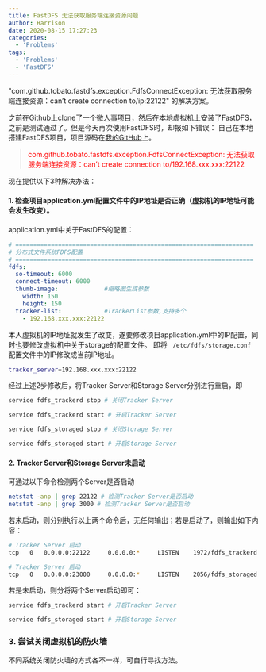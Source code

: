 ```yaml
---
title: FastDFS 无法获取服务端连接资源问题
author: Harrison
date: 2020-08-15 17:27:23
categories:
  - 'Problems'
tags:
  - 'Problems'
  - 'FastDFS'
---
```


"com.github.tobato.fastdfs.exception.FdfsConnectException: 无法获取服务端连接资源：can’t create connection to/ip:22122" 的解决方案。

<!-- more -->

之前在Github上clone了一个[微人事项目](https://github.com/lenve/vhr)，然后在本地虚拟机上安装了FastDFS，之前是测试通过了。但是今天再次使用FastDFS时，却报如下错误：
自己在本地搭建FastDFS项目，项目源码在[我的GitHub](https://github.com/kangkanglang/JavaLearning/tree/master/FastDFSTest)上。

> <font color=red>com.github.tobato.fastdfs.exception.FdfsConnectException: 无法获取服务端连接资源：can’t create connection to/192.168.xxx.xxx:22122</font>


现在提供以下3种解决办法：

#### 1. 检查项目application.yml配置文件中的IP地址是否正确（虚拟机的IP地址可能会发生改变）。

application.yml中关于FastDFS的配置：
```yml
# ===================================================================
# 分布式文件系统FDFS配置
# ===================================================================
fdfs:
  so-timeout: 6000
  connect-timeout: 6000
  thumb-image:             #缩略图生成参数
    width: 150
    height: 150
  tracker-list:            #TrackerList参数,支持多个
    - 192.168.xxx.xxx:22122
```
本人虚拟机的IP地址就发生了改变，遂要修改项目application.yml中的IP配置，同时也要修改虚拟机中关于storage的配置文件。
即将 ``` /etc/fdfs/storage.conf``` 配置文件中的IP修改成当前IP地址。
```bash
tracker_server=192.168.xxx.xxx:22122
```
经过上述2步修改后，将Tracker Server和Storage Server分别进行重启，即
```bash
service fdfs_trackerd stop # 关闭Tracker Server

service fdfs_trackerd start # 开启Tracker Server
```

```bash
service fdfs_storaged stop # 关闭Storage Server

service fdfs_storaged start # 开启Storage Server
```

#### 2. Tracker Server和Storage Server未启动

可通过以下命令检测两个Server是否启动
```bash
netstat -anp | grep 22122 # 检测Tracker Server是否启动
netstat -anp | grep 3000 # 检测Tracker Server是否启动
```
若未启动，则分别执行以上两个命令后，无任何输出；若是启动了，则输出如下内容：
```bash
# Tracker Server 启动
tcp   0   0.0.0.0:22122     0.0.0.0:*     LISTEN    1972/fdfs_trackerd

# Tracker Server 启动
tcp   0   0.0.0.0:23000     0.0.0.0:*     LISTEN    2056/fdfs_storaged
```
若是未启动，则分将两个Server启动即可：
```bash
service fdfs_trackerd start # 开启Tracker Server

service fdfs_storaged start # 开启Storage Server
```

### 3. 尝试关闭虚拟机的防火墙

不同系统关闭防火墙的方式各不一样，可自行寻找方法。
